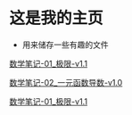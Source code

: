 # 这是我的主页
* 用来储存一些有趣的文件

[数学笔记-01_极限-v1.1](https://ironkule.github.io/数学笔记-01_极限-v1.1.html)

[数学笔记-02_一元函数导数-v1.0](https://ironkule.github.io/数学笔记-02_一元函数导数-v1.0.html)

[数学笔记-01_极限-v1.1](https://ironkule.github.io/数学笔记-01_极限-v1.1.html)

